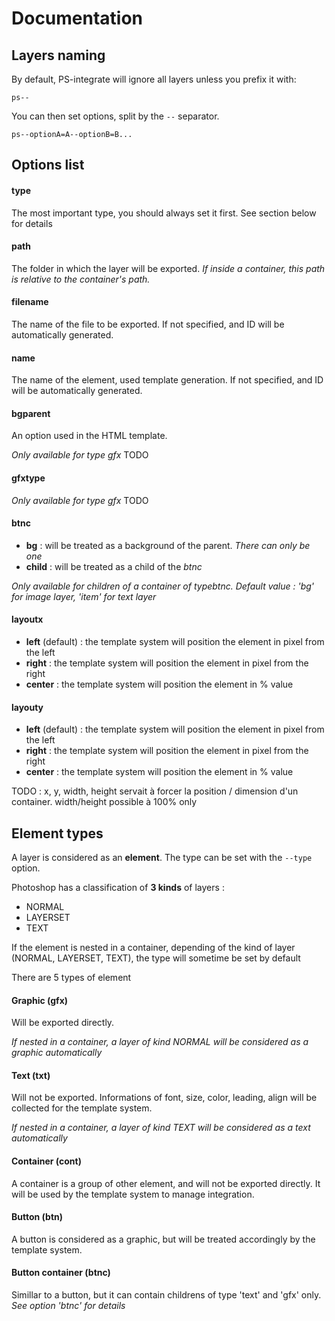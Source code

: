 # Documentation

## Layers naming

By default, PS-integrate will ignore all layers unless you prefix it with:

````
ps--
````

You can then set options, split by the ````--```` separator.

````
ps--optionA=A--optionB=B...
````




## Options list

#### type
The most important type, you should always set it first. See section below for details

#### path
The folder in which the layer will be exported.
*If inside a container, this path is relative to the container's path.*

#### filename
The name of the file to be exported.
If not specified, and ID will be automatically generated.

#### name
The name of the element, used template generation.
If not specified, and ID will be automatically generated.

#### bgparent
An option used in the HTML template.

*Only available for type gfx*
TODO

#### gfxtype

*Only available for type gfx*
TODO

#### btnc
- **bg** : will be treated as a background of the parent. *There can only be one*
- **child** : will be treated as a child of the *btnc*

*Only available for children of a container of typebtnc. Default value : 'bg' for image layer, 'item' for text layer*

#### layoutx
- **left** (default) : the template system will position the element in pixel from the left
- **right** : the template system will position the element in pixel from the right
- **center** : the template system will position the element in % value

#### layouty
- **left** (default) : the template system will position the element in pixel from the left
- **right** : the template system will position the element in pixel from the right
- **center** : the template system will position the element in % value

TODO : x, y, width, height
servait à forcer la position / dimension d'un container. width/height possible à 100% only


## Element types

A layer is considered as an **element**.
The type can be set with the ````--type```` option. 

Photoshop has a classification of **3 kinds** of layers :

- NORMAL
- LAYERSET
- TEXT

If the element is nested in a container, depending of the kind of layer (NORMAL, LAYERSET, TEXT), the type will sometime be set by default

There are 5 types of element


#### Graphic (gfx)
Will be exported directly.

*If nested in a container, a layer of kind NORMAL will be considered as a graphic automatically*

#### Text (txt)
Will not be exported.
Informations of font, size, color, leading, align will be collected for the template system.

*If nested in a container, a layer of kind TEXT will be considered as a text automatically*

#### Container (cont)
A container is a group of other element, and will not be exported directly. It will be used by the template system to manage  integration.

#### Button (btn)
A button is considered as a graphic, but will be treated accordingly by the template system.

#### Button container (btnc)
Simillar to a button, but it can contain childrens of type 'text' and 'gfx' only. 
*See option 'btnc' for details*


